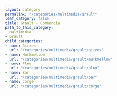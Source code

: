 ```yaml
---
layout: category
permalink: "/categories/multimedia/grault"
leaf_category: false
title: Grault - Commercia
path_to_this_category:
- Multimedia
- Grault
child_categories:
- name: Girzes
  url: "/categories/multimedia/grault/girzes"
- name: Murkmellow
  url: "/categories/multimedia/grault/murkmellow"
- name: Ploo
  url: "/categories/multimedia/grault/ploo"
- name: Bar
  url: "/categories/multimedia/grault/bar"
- name: Corge
  url: "/categories/multimedia/grault/corge"
---
```

